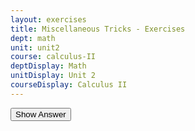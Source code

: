 ```yaml
---
layout: exercises
title: Miscellaneous Tricks - Exercises
dept: math
unit: unit2
course: calculus-II
deptDisplay: Math
unitDisplay: Unit 2
courseDisplay: Calculus II
---
```


<div class="answerBox">
<button onclick="myFunction('answer1')" class="answerButton">Show Answer</button>
<div  id="answer1" class="answer" >
